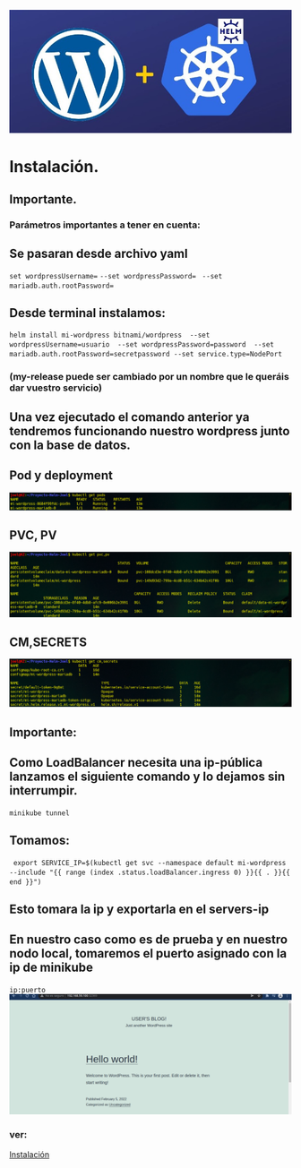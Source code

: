  
![img](https://github.com/abarcajoel/Proyecto-Helm-Joel/blob/main/img/wo_helm.jpg)

# Instalación.
## Importante.
### Parámetros importantes  a tener en cuenta:
## Se pasaran desde archivo yaml
`set wordpressUsername=`
  `--set wordpressPassword= `
  `--set mariadb.auth.rootPassword=`
## Desde terminal instalamos:
`helm install mi-wordpress bitnami/wordpress 
--set wordpressUsername=usuario 
  --set wordpressPassword=password 
  --set mariadb.auth.rootPassword=secretpassword --set service.type=NodePort` 
### (my-release puede ser cambiado por un nombre que le queráis dar vuestro servicio)
## Una vez ejecutado el comando anterior ya tendremos funcionando nuestro wordpress junto con la base de datos.
## Pod y deployment
![img](https://github.com/abarcajoel/Proyecto-Helm-Joel/blob/main/img/pod_w_m.png)
## PVC, PV
![img](https://github.com/abarcajoel/Proyecto-Helm-Joel/blob/main/img/pvc_wordpress.png)
## CM,SECRETS
![img](https://github.com/abarcajoel/Proyecto-Helm-Joel/blob/main/img/cm_secret.png)

## Importante:
## Como LoadBalancer necesita una ip-pública lanzamos el siguiente comando y lo dejamos sin interrumpir.
`minikube tunnel`
## Tomamos: 
` export SERVICE_IP=$(kubectl get svc --namespace default mi-wordpress --include "{{ range (index .status.loadBalancer.ingress 0) }}{{ . }}{{ end }}")`
## Esto tomara la ip y exportarla en el servers-ip
## En nuestro caso como es de prueba y en nuestro nodo local, tomaremos el puerto asignado con la ip de minikube
`ip:puerto`
![img](https://github.com/abarcajoel/Proyecto-Helm-Joel/blob/main/img/wordpresss_insta.png)








### ver:
[Instalación ](https://www.digitalocean.com/community/tutorials/how-to-set-up-wordpress-with-mysql-on-kubernetes-using-helm-es)
